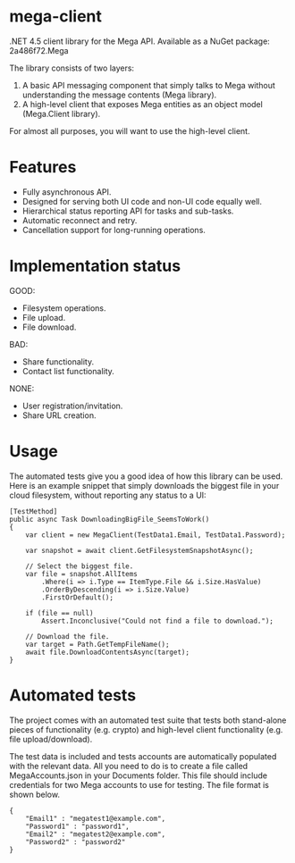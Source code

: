 mega-client
===========

.NET 4.5 client library for the Mega API.
Available as a NuGet package: 2a486f72.Mega

The library consists of two layers:

1. A basic API messaging component that simply talks to Mega without understanding the message contents (Mega library).
1. A high-level client that exposes Mega entities as an object model (Mega.Client library).

For almost all purposes, you will want to use the high-level client.

Features
===========

* Fully asynchronous API.
* Designed for serving both UI code and non-UI code equally well.
* Hierarchical status reporting API for tasks and sub-tasks.
* Automatic reconnect and retry.
* Cancellation support for long-running operations.

Implementation status
===========

GOOD:

* Filesystem operations.
* File upload.
* File download.

BAD:

* Share functionality.
* Contact list functionality.

NONE:

* User registration/invitation.
* Share URL creation.

Usage
===========

The automated tests give you a good idea of how this library can be used. Here is an example snippet that simply downloads the biggest file in your cloud filesystem, without reporting any status to a UI:

	[TestMethod]
	public async Task DownloadingBigFile_SeemsToWork()
	{
		var client = new MegaClient(TestData1.Email, TestData1.Password);
		
		var snapshot = await client.GetFilesystemSnapshotAsync();
		
		// Select the biggest file.
		var file = snapshot.AllItems
			.Where(i => i.Type == ItemType.File && i.Size.HasValue)
			.OrderByDescending(i => i.Size.Value)
			.FirstOrDefault();
		
		if (file == null)
			Assert.Inconclusive("Could not find a file to download.");

		// Download the file.
		var target = Path.GetTempFileName();
		await file.DownloadContentsAsync(target);
	}

Automated tests
===========

The project comes with an automated test suite that tests both stand-alone pieces of functionality (e.g. crypto) and high-level client functionality (e.g. file upload/download).

The test data is included and tests accounts are automatically populated with the relevant data. All you need to do is to create a file called MegaAccounts.json in your Documents folder. This file should include credentials for two Mega accounts to use for testing. The file format is shown below.

	{
		"Email1" : "megatest1@example.com",
		"Password1" : "password1",
		"Email2" : "megatest2@example.com",
		"Password2" : "password2"
	}